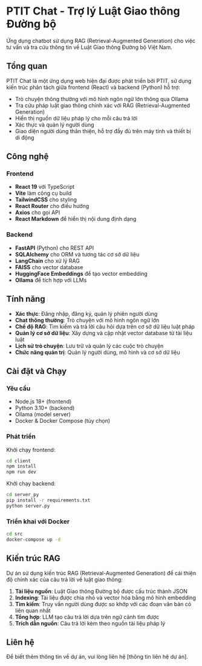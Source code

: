 # PTIT Chat - Trợ lý Luật Giao thông Đường bộ

Ứng dụng chatbot sử dụng RAG (Retrieval-Augmented Generation) cho việc tư vấn và tra cứu thông tin về Luật Giao thông Đường bộ Việt Nam.

## Tổng quan

PTIT Chat là một ứng dụng web hiện đại được phát triển bởi PTIT, sử dụng kiến trúc phân tách giữa frontend (React) và backend (Python) hỗ trợ:

- Trò chuyện thông thường với mô hình ngôn ngữ lớn thông qua Ollama
- Tra cứu pháp luật giao thông chính xác với RAG (Retrieval-Augmented Generation)
- Hiển thị nguồn dữ liệu pháp lý cho mỗi câu trả lời
- Xác thực và quản lý người dùng
- Giao diện người dùng thân thiện, hỗ trợ đầy đủ trên máy tính và thiết bị di động

## Công nghệ

### Frontend
- **React 19** với TypeScript
- **Vite** làm công cụ build
- **TailwindCSS** cho styling
- **React Router** cho điều hướng
- **Axios** cho gọi API
- **React Markdown** để hiển thị nội dung định dạng

### Backend
- **FastAPI** (Python) cho REST API
- **SQLAlchemy** cho ORM và tương tác cơ sở dữ liệu
- **LangChain** cho xử lý RAG
- **FAISS** cho vector database
- **HuggingFace Embeddings** để tạo vector embedding
- **Ollama** để tích hợp với LLMs

## Tính năng

- **Xác thực**: Đăng nhập, đăng ký, quản lý phiên người dùng
- **Chat thông thường**: Trò chuyện với mô hình ngôn ngữ lớn
- **Chế độ RAG**: Tìm kiếm và trả lời câu hỏi dựa trên cơ sở dữ liệu luật pháp
- **Quản lý cơ sở dữ liệu**: Xây dựng và cập nhật vector database từ tài liệu luật
- **Lịch sử trò chuyện**: Lưu trữ và quản lý các cuộc trò chuyện
- **Chức năng quản trị**: Quản lý người dùng, mô hình và cơ sở dữ liệu

## Cài đặt và Chạy

### Yêu cầu
- Node.js 18+ (frontend)
- Python 3.10+ (backend)
- Ollama (model server)
- Docker & Docker Compose (tùy chọn)

### Phát triển

Khởi chạy frontend:
```bash
cd client
npm install
npm run dev
```

Khởi chạy backend:
```bash
cd server_py
pip install -r requirements.txt
python server.py
```

### Triển khai với Docker
```bash
cd src
docker-compose up -d
```

## Kiến trúc RAG

Dự án sử dụng kiến trúc RAG (Retrieval-Augmented Generation) để cải thiện độ chính xác của câu trả lời về luật giao thông:

1. **Tài liệu nguồn**: Luật Giao thông Đường bộ được cấu trúc thành JSON
2. **Indexing**: Tài liệu được chia nhỏ và vector hóa bằng mô hình embedding
3. **Tìm kiếm**: Truy vấn người dùng được so khớp với các đoạn văn bản có liên quan nhất
4. **Tổng hợp**: LLM tạo câu trả lời dựa trên ngữ cảnh tìm được
5. **Trích dẫn nguồn**: Câu trả lời kèm theo nguồn tài liệu pháp lý

## Liên hệ

Để biết thêm thông tin về dự án, vui lòng liên hệ [thông tin liên hệ dự án].
